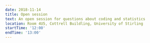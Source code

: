```yaml
---
date: 2018-11-14
title: Open session
text: An open session for questions about coding and statistics
location: Room 4U5, Cottrell Buildling, University of Stirling
startTime: '12:00'
endTime: '13:00'
---
```

